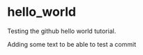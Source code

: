 # hello_world
Testing the github hello world tutorial.

Adding some text to be able to test a commit
